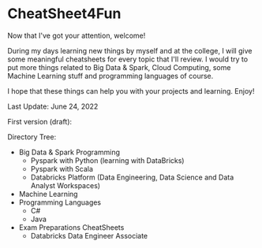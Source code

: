 # CheatSheet4Fun

Now that I've got your attention, welcome!

During my days learning new things by myself and at the college, I will give some meaningful cheatsheets for every topic that I'll review. I would try to put more things related to Big Data & Spark, Cloud Computing, some Machine Learning stuff and programming languages of course.

I hope that these things can help you with your projects and learning. Enjoy!

Last Update: June 24, 2022

First version (draft):

Directory Tree:
- Big Data & Spark Programming
  - Pyspark with Python (learning with DataBricks)
  - Pyspark with Scala
  - Databricks Platform (Data Engineering, Data Science and Data Analyst Workspaces)
- Machine Learning
- Programming Languages
  - C#
  - Java
- Exam Preparations CheatSheets
  - Databricks Data Engineer Associate



